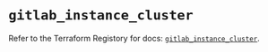 # `gitlab_instance_cluster`

Refer to the Terraform Registory for docs: [`gitlab_instance_cluster`](https://registry.terraform.io/providers/gitlabhq/gitlab/16.7.0/docs/resources/instance_cluster).
